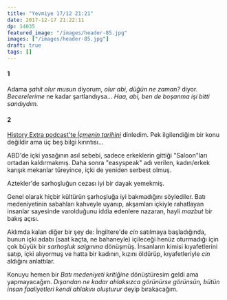 ```yaml
---
title: "Yevmiye 17/12 21:21"
date: 2017-12-17 21:22:11
dp: 14035
featured_image: "/images/header-85.jpg"
images: ["/images/header-85.jpg"]
draft: true
tags: []
---
```




#### 1

Adama *şahit olur musun* diyorum, *olur abi, düğün ne zaman?* diyor.
*Becerelerime* ne kadar şartlandıysa... *Haa, abi, ben de boşanma işi bitti
sandıydım.*

#### 2

[History Extra podcast'te *İçmenin tarihini*](https://t.co/32sD5nm7vg) dinledim.
Pek ilgilendiğim bir konu değildir ama üç beş bilgi kırıntısı... 

ABD'de içki yasağının asıl sebebi, sadece erkeklerin gittiği "Saloon"ları
ortadan kaldırmakmış. Daha sonra "easyspeak" adı verilen, kadın/erkek karışık
mekanlar türeyince, içki de yeniden serbest olmuş.
 
Aztekler'de sarhoşluğun cezası iyi bir dayak yemekmiş. 

Genel olarak hiçbir kültürün şarhoşluğa iyi bakmadığını söylediler. Batı
medeniyetinin sabahları kahveyle uyanıp, akşamları içkiyle rahatlayan insanlar
sayesinde varolduğunu iddia edenlere nazaran, hayli *mazbut* bir bakış açısı. 

Aklımda kalan diğer bir şey de: İngiltere'de *cin* satılmaya başladığında, bunun
içki adabı (saat kaçta, ne bahaneyle) içileceği henüz oturmadığı için çok büyük
bir *sarhoşluk salgınına* dönüşmüş. İnsanların kimisi kıyafetlerini satıp, içki
alıyormuş ve hatta bir kadının, kızını öldürüp, kıyafetleriyle *cin* aldığını
anlattılar.

Konuyu hemen bir *Batı medeniyeti kritiğine* dönüştüresim geldi ama
yapmayacağım. *Dışarıdan ne kadar ahlaksızca görünürse görünsün, bütün insan
faaliyetleri kendi ahlakını oluşturur* deyip bırakacağım. 


